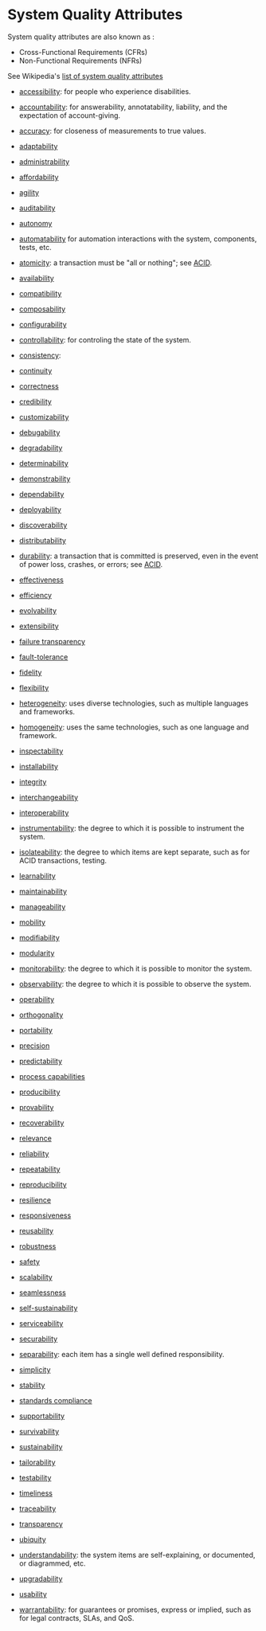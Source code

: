 # System Quality Attributes

System quality attributes are also known as :

* Cross-Functional Requirements (CFRs)
* Non-Functional Requirements (NFRs)

See Wikipedia's [list of system quality attributes](https://en.wikipedia.org/wiki/List_of_system_quality_attributes)

* [accessibility](https://en.wikipedia.org/wiki/Accessibility): for people who experience disabilities.

* [accountability](https://en.wikipedia.org/wiki/Accountability): for answerability, annotatability, liability, and the expectation of account-giving.

* [accuracy](https://wikipedia.org/wiki/Accuracy): for closeness of measurements to true values.

* [adaptability](https://wikipedia.org/wiki/Adaptation_(computer_science))

* [administrability](TODO)

* [affordability](https://en.wiktionary.orghttps://wikipedia.org/wiki/affordability)

* [agility](https://wikipedia.org/wiki/Agility)

* [auditability](https://wikipedia.org/wiki/Auditability)

* [autonomy](https://wikipedia.org/wiki/Autonomy)

* [automatability]() for automation interactions with the system, components, tests, etc.

* [atomicity](https://en.wikipedia.org/wiki/Atomicity_(database_systems)): a transaction must be "all or nothing"; see [ACID](https://en.wikipedia.org/wiki/ACID).

* [availability](https://wikipedia.org/wiki/Availability)

* [compatibility](https://en.wiktionary.orghttps://wikipedia.org/wiki/compatibility)

* [composability](https://wikipedia.org/wiki/Composability)

* [configurability](https://en.wiktionary.orghttps://wikipedia.org/wiki/configurability)

* [controllability](TODO): for controling the state of the system.

* [consistency](https://en.wikipedia.org/wiki/Consistency_(database_systems)):

* [continuity](TODO)

* [correctness](https://wikipedia.org/wiki/Correctness_(computer_science))

* [credibility](https://wikipedia.org/wiki/Credibility)

* [customizability](https://en.wiktionary.orghttps://wikipedia.org/wiki/customizability)

* [debugability](TODO)

* [degradability](https://en.wiktionary.orghttps://wikipedia.org/wiki/degradability)

* [determinability](https://en.wiktionary.orghttps://wikipedia.org/wiki/determinable)

* [demonstrability](https://en.wiktionary.orghttps://wikipedia.org/wiki/demonstrability)

* [dependability](https://wikipedia.org/wiki/Dependability)

* [deployability](https://en.wiktionary.orghttps://wikipedia.org/wiki/deployability)

* [discoverability](https://wikipedia.org/wiki/Discoverability)

* [distributability](https://en.wiktionary.orghttps://wikipedia.org/wiki/distributability)

* [durability](https://wikipedia.org/wiki/Durability_(database_systems)): a transaction that is committed is preserved, even in the event of power loss, crashes, or errors; see [ACID](https://en.wikipedia.org/wiki/ACID).

* [effectiveness](https://wikipedia.org/wiki/Effectiveness)

* [efficiency](https://en.wiktionary.orghttps://wikipedia.org/wiki/efficiency)

* [evolvability](https://wikipedia.org/wiki/Evolvability)

* [extensibility](https://wikipedia.org/wiki/Extensibility)

* [failure transparency](https://wikipedia.org/wiki/Failure_transparency)

* [fault-tolerance](https://wikipedia.org/wiki/Fault-tolerance)

* [fidelity](https://wikipedia.org/wiki/Fidelity)

* [flexibility](https://wikipedia.org/wiki/Flexibility_(engineering))

* [heterogeneity](https://en.wikipedia.org/wiki/Homogeneity_and_heterogeneity): uses diverse technologies, such as multiple languages and frameworks.

* [homogeneity](https://en.wikipedia.org/wiki/Homogeneity_and_heterogeneity): uses the same technologies, such as one language and framework.

* [inspectability](https://en.wiktionary.orghttps://wikipedia.org/wiki/inspectability)

* [installability](https://en.wiktionary.orghttps://wikipedia.org/wiki/installability)

* [integrity](https://wikipedia.org/wiki/Data_corruption)

* [interchangeability](https://wikipedia.org/wiki/Interchangeable_parts)

* [interoperability](https://wikipedia.org/wiki/Interoperability)

* [instrumentability](TODO): the degree to which it is possible to instrument the system.

* [isolateability](https://en.wikipedia.org/wiki/Isolation_(database_systems)): the degree to which items are kept separate, such as for ACID transactions, testing.

* [learnability](https://wikipedia.org/wiki/Learnability)

* [maintainability](https://wikipedia.org/wiki/Maintainability)

* [manageability](https://en.wiktionary.orghttps://wikipedia.org/wiki/manageability)

* [mobility](https://en.wiktionary.orghttps://wikipedia.org/wiki/mobility)

* [modifiability](https://en.wiktionary.orghttps://wikipedia.org/wiki/modifiability)

* [modularity](https://wikipedia.org/wiki/Modularity_(programming))

* [monitorability](TODO): the degree to which it is possible to monitor the system.

* [observability](TODO): the degree to which it is possible to observe the system.

* [operability](https://wikipedia.org/wiki/Operability)

* [orthogonality](https://wikipedia.org/wiki/Orthogonality#Computer_science)

* [portability](https://wikipedia.org/wiki/Software_portability)

* [precision](https://wikipedia.org/wiki/Precision_(computer_science))

* [predictability](https://wikipedia.org/wiki/Predictability)

* [process capabilities](https://wikipedia.org/wiki/Capability_(systems_engineering))

* [producibility](https://en.wiktionary.orghttps://wikipedia.org/wiki/producibility)

* [provability](https://en.wiktionary.orghttps://wikipedia.org/wiki/provability)

* [recoverability](https://en.wiktionary.orghttps://wikipedia.org/wiki/recoverability)

* [relevance](https://wikipedia.org/wiki/Relevance)

* [reliability](https://wikipedia.org/wiki/Reliability_(computer_networking))

* [repeatability](https://wikipedia.org/wiki/Repeatability)

* [reproducibility](https://wikipedia.org/wiki/Reproducibility)

* [resilience](https://wikipedia.org/wiki/Resilience_(engineering_and_construction))

* [responsiveness](https://wikipedia.org/wiki/Responsiveness)

* [reusability](https://wikipedia.org/wiki/Reusability)

* [robustness](https://wikipedia.org/wiki/Robustness_(computer_science))

* [safety](https://wikipedia.org/wiki/Safety)

* [scalability](https://wikipedia.org/wiki/Scalability)

* [seamlessness](https://en.wiktionary.orghttps://wikipedia.org/wiki/Special:Search/seamless)

* [self-sustainability](https://wikipedia.org/wiki/Self-sustainability)

* [serviceability](https://wikipedia.org/wiki/Serviceability_(computer))

* [securability](https://en.wiktionary.orghttps://wikipedia.org/wiki/securability)

* [separability](TODO): each item has a single well defined responsibility.

* [simplicity](https://wikipedia.org/wiki/Simplicity)

* [stability](https://wikipedia.org/wiki/Stability_Model)

* [standards compliance](https://wikipedia.org/wiki/Standardization)

* [supportability](TODO)

* [survivability](https://wikipedia.org/wiki/Survivability)

* [sustainability](https://wikipedia.org/wiki/Sustainability)

* [tailorability](https://en.wiktionary.orghttps://wikipedia.org/wiki/tailorability)

* [testability](https://wikipedia.org/wiki/Testability)

* [timeliness](https://wikipedia.org/wiki/Timeliness)

* [traceability](https://wikipedia.org/wiki/Traceability)

* [transparency](https://wikipedia.org/wiki/Transparency_(behavior))

* [ubiquity](https://en.wiktionary.orghttps://wikipedia.org/wiki/ubiquity)

* [understandability](https://wikipedia.org/wiki/Understandability): the system items are self-explaining, or documented, or diagrammed, etc.

* [upgradability](https://en.wiktionary.orghttps://wikipedia.org/wiki/upgradability)

* [usability](https://wikipedia.org/wiki/Usability)

* [warrantability](https://en.wikipedia.org/wiki/Warranty): for guarantees or promises, express or implied, such as for legal contracts, SLAs, and QoS.
